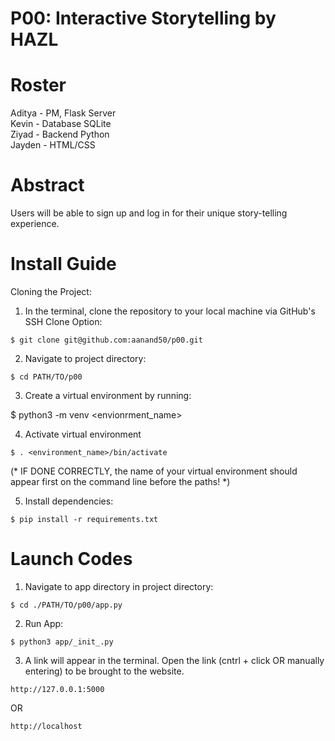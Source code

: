 # P00: Interactive Storytelling by HAZL
<h1>Roster</h1>
Aditya - PM, Flask Server <br>
Kevin - Database SQLite <br>
Ziyad - Backend Python <br>
Jayden - HTML/CSS <br>

<h1>Abstract</h1>
Users will be able to sign up and log in for their unique story-telling experience. 

<h1>Install Guide</h1>

Cloning the Project:

1. In the terminal, clone the repository to your local machine via GitHub's SSH Clone Option:

```$ git clone git@github.com:aanand50/p00.git```

2. Navigate to project directory:

```$ cd PATH/TO/p00```

3. Create a virtual environment by running: 

$ python3 -m venv <envionrment_name>

4. Activate virtual environment

```$ . <environment_name>/bin/activate```

(* IF DONE CORRECTLY, the name of your virtual environment should appear first on the command line before the paths! *)
 
5. Install dependencies:

```$ pip install -r requirements.txt```

<h1>Launch Codes</h1>

1. Navigate to app directory in project directory:

```$ cd ./PATH/TO/p00/app.py```
 
2. Run App:

```$ python3 app/_init_.py```
 
3. A link will appear in the terminal. Open the link (cntrl + click OR manually entering) to be brought to the website.

```http://127.0.0.1:5000```

OR 

```http://localhost```
